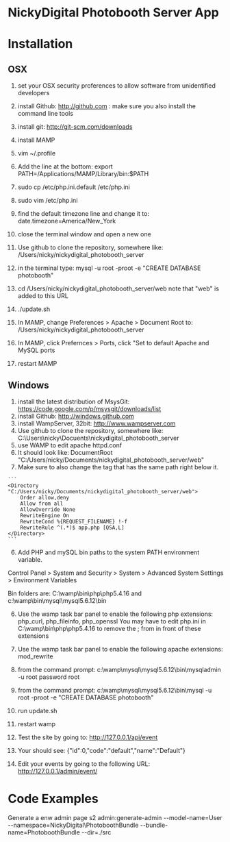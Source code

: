 NickyDigital Photobooth Server App
==================================


Installation
============

OSX
------------------------------

1. set your OSX security proferences to allow software from unidentified developers

2. install Github: http://github.com : make sure you also install the command line tools

3. install git: http://git-scm.com/downloads

4. install MAMP

5. vim ~/.profile

6. Add the line at the bottom:
export PATH=/Applications/MAMP/Library/bin:$PATH

7. sudo cp /etc/php.ini.default /etc/php.ini

8. sudo vim /etc/php.ini

9. find the default timezone line and change it to:
date.timezone=America/New_York

7. close the terminal window and open a new one

8. Use github to clone the repository, somewhere like: /Users/nicky/nickydigital_photobooth_server

9. in the terminal type: mysql -u root -proot -e "CREATE DATABASE photobooth"

10. cd /Users/nicky/nickydigital_photobooth_server/web
note that "web" is added to this URL 

11. ./update.sh

12. In MAMP, change Preferences > Apache > Document Root to: /Users/nicky/nickydigital_photobooth_server

13. In MAMP, click Prefernces > Ports, click "Set to default Apache and MySQL ports

14. restart MAMP




Windows
------------------------------

1. install the latest distribution of MsysGit: https://code.google.com/p/msysgit/downloads/list
2. install Github: http://windows.github.com
3. install WampServer, 32bit: http://www.wampserver.com
4. Use github to clone the repository, somewhere like: C:\Users\nicky\Docuents\nickydigital_photobooth_server
5. use WAMP to edit apache httpd.conf
  1. It should look like: DocumentRoot "C:/Users/nicky/Documents/nickydigital_photobooth_server/web"
  2. Make sure to also change the <Directory> tag that has the same path right below it.  

    ```
    <Directory "C:/Users/nicky/Documents/nickydigital_photobooth_server/web">
        Order allow,deny
        Allow from all          
        AllowOverride None
        RewriteEngine On
        RewriteCond %{REQUEST_FILENAME} !-f 
        RewriteRule ^(.*)$ app.php [QSA,L]
    </Directory>
    ```

6. Add PHP and mySQL bin paths to the system PATH environment variable. 

Control Panel > System and Security > System > Advanced System Settings > Environment Variables 

Bin folders are: C:\wamp\bin\php\php5.4.16 and c:\wamp\bin\mysql\mysql5.6.12\bin

6. Use the wamp task bar panel to enable the following php extensions: php_curl, php_fileinfo, php_openssl
    You may have to edit php.ini in C:\wamp\bin\php\php5.4.16 to remove the ; from in front of these extensions

7. Use the wamp task bar panel to enable the following apache extensions: mod_rewrite

8. from the command prompt: c:\wamp\mysql\mysql5.6.12\bin\mysqladmin -u root password root
 
9. from the command prompt: c:\wamp\mysql\mysql5.6.12\bin\mysql -u root -proot -e "CREATE DATABASE photobooth"

10. run update.sh

11. restart wamp

12. Test the site by going to: http://127.0.0.1/api/event
  1. Your should see: {"id":0,"code":"default","name":"Default"} 

13. Edit your events by going to the following URL: http://127.0.0.1/admin/event/ 


Code Examples
===================================================

Generate a enw admin page
s2 admin:generate-admin --model-name=User --namespace=NickyDigital\PhotoboothBundle --bundle-name=PhotoboothBundle --dir=./src


 


